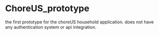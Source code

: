 # ChoreUS_prototype

the first prototype for the choreUS household application.
does not have any authentication system or api integration.
